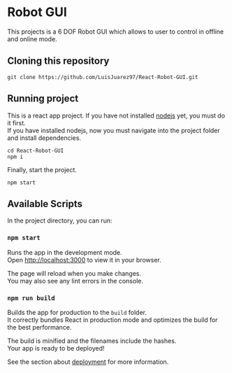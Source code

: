 # Robot GUI

This projects is a 6 DOF Robot GUI which allows to user to control in offline and online mode.

## Cloning this repository
```
git clone https://github.com/LuisJuarez97/React-Robot-GUI.git
```

## Running project
This is a react app project. If you have not installed [nodejs](https://nodejs.org/) yet, you must do it first.\
If you have installed nodejs, now you must navigate into the project folder and install dependencies.
```
cd React-Robot-GUI
npm i
```
Finally, start the project.
```
npm start
```

## Available Scripts

In the project directory, you can run:

### `npm start`

Runs the app in the development mode.\
Open [http://localhost:3000](http://localhost:3000) to view it in your browser.

The page will reload when you make changes.\
You may also see any lint errors in the console.

### `npm run build`

Builds the app for production to the `build` folder.\
It correctly bundles React in production mode and optimizes the build for the best performance.

The build is minified and the filenames include the hashes.\
Your app is ready to be deployed!

See the section about [deployment](https://facebook.github.io/create-react-app/docs/deployment) for more information.
